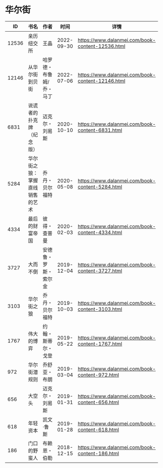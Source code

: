 # 华尔街

| ID | 书名 | 作者 | 时间 | 详情 | 下载页面 | EPUB下载链接 | MOBI下载链接 | AZW3下载链接 |
| --- | --- | --- | --- | --- | --- | --- | --- | --- |
| 12536 | 亲历纽交所 | 王晶 | 2022-09-30 | https://www.dalanmei.com/book-content-12536.html | https://www.dalanmei.com/download-book-12536.html | http://ct.dalanmei.com/f/31084289-771228817-332a23 | http://ct.dalanmei.com/f/31084289-771240613-978591 | http://ct.dalanmei.com/f/31084289-771232622-566267 |
| 12146 | 从华尔街到贝街 | 哈罗德・布鲁姆/乔・马丁 | 2022-07-06 | https://www.dalanmei.com/book-content-12146.html | https://www.dalanmei.com/download-book-12146.html | http://ct.dalanmei.com/f/31084289-771230599-de7efc | http://ct.dalanmei.com/f/31084289-771246244-abcefe | http://ct.dalanmei.com/f/31084289-771235957-cc8204 |
| 6831 | 说谎者的扑克牌（纪念版） | 迈克尔・刘易斯 | 2020-10-10 | https://www.dalanmei.com/book-content-6831.html | https://www.dalanmei.com/download-book-6831.html | http://ct.dalanmei.com/f/31084289-571547044-784340 | http://ct.dalanmei.com/f/31084289-571816053-17aa7f | http://ct.dalanmei.com/f/31084289-572198014-301222 |
| 5284 | 华尔街之狼：掌握直线销售的艺术 | 乔丹・贝尔福特 | 2020-05-08 | https://www.dalanmei.com/book-content-5284.html | https://www.dalanmei.com/download-book-5284.html | http://ct.dalanmei.com/f/31084289-571501245-15f8df | http://ct.dalanmei.com/f/31084289-571775364-d64dec | http://ct.dalanmei.com/f/31084289-571920311-b37c3c |
| 4334 | 最后的财富帝国 | 彼得・查普曼 | 2020-02-03 | https://www.dalanmei.com/book-content-4334.html | https://www.dalanmei.com/download-book-4334.html | http://ct.dalanmei.com/f/31084289-571534733-c469a3 | http://ct.dalanmei.com/f/31084289-571804769-d63993 | http://ct.dalanmei.com/f/31084289-571991240-06b2c6 |
| 3727 | 大而不倒 | 安德鲁・罗斯・索尔金 | 2019-12-04 | https://www.dalanmei.com/book-content-3727.html | https://www.dalanmei.com/download-book-3727.html | http://ct.dalanmei.com/f/31084289-571550194-2177bf | http://ct.dalanmei.com/f/31084289-571842380-1bd3d4 | http://ct.dalanmei.com/f/31084289-572066449-777707 |
| 3103 | 华尔街之狼 | 乔丹・贝尔福特 | 2019-10-03 | https://www.dalanmei.com/book-content-3103.html | https://www.dalanmei.com/download-book-3103.html | http://ct.dalanmei.com/f/31084289-571558986-c1c7d4 | http://ct.dalanmei.com/f/31084289-571919680-d348e9 | http://ct.dalanmei.com/f/31084289-572076369-980fd0 |
| 1767 | 伟大的博弈 | 约翰・斯蒂尔・戈登 | 2019-05-22 | https://www.dalanmei.com/book-content-1767.html | https://www.dalanmei.com/download-book-1767.html | http://ct.dalanmei.com/f/31084289-571522553-745fe0 | http://ct.dalanmei.com/f/31084289-571779135-2b7b2a | http://ct.dalanmei.com/f/31084289-571878826-e29381 |
| 972 | 华尔街潜规则 | 乔舒亚・布朗 | 2019-03-04 | https://www.dalanmei.com/book-content-972.html |  |  |  |  |
| 656 | 大空头 | 迈克尔・刘易斯 | 2019-01-31 | https://www.dalanmei.com/book-content-656.html | https://www.dalanmei.com/download-book-656.html | http://ct.dalanmei.com/f/31084289-571452848-d95f9e | http://ct.dalanmei.com/f/31084289-571786660-5c20bd | http://ct.dalanmei.com/f/31084289-571885886-90aeb1 |
| 618 | 年轻资本 | 凯文·鲁斯 | 2019-01-28 | https://www.dalanmei.com/book-content-618.html | https://www.dalanmei.com/download-book-618.html | http://ct.dalanmei.com/f/31084289-571453161-a80165 | http://ct.dalanmei.com/f/31084289-571786890-d7a9db | http://ct.dalanmei.com/f/31084289-571886023-b5125b |
| 186 | 门口的野蛮人 | 布赖恩・伯勒 | 2018-12-15 | https://www.dalanmei.com/book-content-186.html | https://www.dalanmei.com/download-book-186.html | http://ct.dalanmei.com/f/31084289-571457265-ba674f | http://ct.dalanmei.com/f/31084289-571790238-1b107c | http://ct.dalanmei.com/f/31084289-571896094-8a4f6e |
